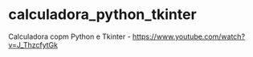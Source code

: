 # calculadora_python_tkinter
Calculadora copm Python e Tkinter - https://www.youtube.com/watch?v=J_ThzcfytGk
